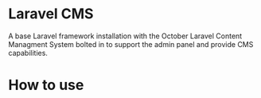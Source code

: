 # Laravel CMS

A base Laravel framework installation with the October Laravel Content Managment System bolted in to support the admin panel and provide CMS capabilities.

# How to use
